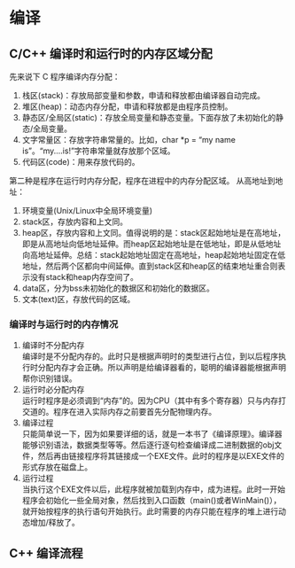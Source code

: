 # 编译

## C/C++ 编译时和运行时的内存区域分配

先来说下 C 程序编译内存分配：

1. 栈区(stack)：存放局部变量和参数，申请和释放都由编译器自动完成。
2. 堆区(heap)：动态内存分配，申请和释放都是由程序员控制。
3. 静态区/全局区(static)：存放全局变量和静态变量。下面存放了未初始化的静态/全局变量。
4. 文字常量区：存放字符串常量的。比如，char *p = “my name is”。“my....is!”字符串常量就存放那个区域。
5. 代码区(code)：用来存放代码的。

第二种是程序在运行时内存分配，程序在进程中的内存分配区域。
从高地址到地址：

1. 环境变量(Unix/Linux中全局环境变量)
2. stack区，存放内容和上文同。
3. heap区，存放内容和上文同。值得说明的是：stack区起始地址是在高地址，即是从高地址向低地址延伸。而heap区起始地址是在低地址，即是从低地址向高地址延伸。总结：stack起始地址固定在高地址，heap起始地址固定在低地址，然后两个区都向中间延伸。直到stack区和heap区的结束地址重合则表示没有stack和heap内存空间了。
4. data区，分为bss未初始化的数据区和初始化的数据区。
5. 文本(text)区，存放代码的区域。

### 编译时与运行时的内存情况

1. 编译时不分配内存  
编译时是不分配内存的。此时只是根据声明时的类型进行占位，到以后程序执行时分配内存才会正确。所以声明是给编译器看的，聪明的编译器能根据声明帮你识别错误。
2. 运行时必分配内存  
运行时程序是必须调到“内存”的。因为CPU（其中有多个寄存器）只与内存打交道的。程序在进入实际内存之前要首先分配物理内存。
3. 编译过程  
只能简单说一下，因为如果要详细的话，就是一本书了《编译原理》。编译器能够识别语法，数据类型等等。然后逐行逐句检查编译成二进制数据的obj文件，然后再由链接程序将其链接成一个EXE文件。此时的程序是以EXE文件的形式存放在磁盘上。
4. 运行过程  
当执行这个EXE文件以后，此程序就被加载到内存中，成为进程。此时一开始程序会初始化一些全局对象，然后找到入口函数（main()或者WinMain()），就开始按程序的执行语句开始执行。此时需要的内存只能在程序的堆上进行动态增加/释放了。

## C++ 编译流程
